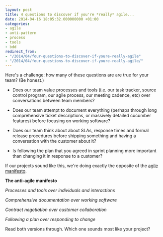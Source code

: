 ```yaml
---
layout: post
title: 4 questions to discover if you're *really* agile...
date: 2014-04-16 18:05:32.000000000 +01:00
categories:
- agile
- anti-pattern
- process
- tools
- bdd
redirect_from:
- "/2014/04/four-questions-to-discover-if-youre-really-agile"
- "/2014/04/four-questions-to-discover-if-youre-really-agile/"
---
```

Here's a challenge: how many of these questions are are true for your team? (Be honest.)

* Does our team value processes and tools (i.e. our task tracker, source control program, our agile process, our meeting cadence, etc) over conversations between team members?

* Does our team attempt to document everything (perhaps through long comprehensive ticket descriptions, or massively detailed cucumber features) before focusing on working software?

* Does our team think about about SLAs, response times and formal release procedures before shipping something and having a conversation with the customer about it?

* Is following the plan that you agreed in sprint planning more important than changing it in response to a customer?

If our projects sound like this, we're doing exactly the opposite of the [agile manifesto](http://agilemanifesto.org/).

**The anti-agile manifesto**

*Processes and tools over individuals and interactions*

*Comprehensive documentation over working software*

*Contract negotiation over customer collaboration*

*Following a plan over responding to change*

Read both versions through. Which one sounds most like your project?
